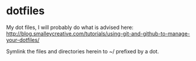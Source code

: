 dotfiles
========

My dot files, I will probably do what is advised here: http://blog.smalleycreative.com/tutorials/using-git-and-github-to-manage-your-dotfiles/

Symlink the files and directories herein to ~/ prefixed by a dot.

